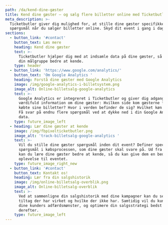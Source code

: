 ```yaml
---
path: /da/kend-dine-gæster
title: Kend dine gæster – og sælg flere billetter online med Ticketbutler
meta_description: >-
  Ticketbutler giver dig mulighed for, at stille dine gæster specifikke
  spørgsmål når du sælger billetter online. Skyd dit event i gang i dag. 
sections:
  - button_link: '#contact'
    button_text: Læs mere
    heading: Kend dine gæster
    text: >-
      Ticketbutler hjælper dig med at indsamle data på dine gæster, så du lærer
      din målgruppe bedre at kende.
    type: header
  - button_link: 'https://www.google.com/analytics/'
    button_text: 'Om Google Analytics '
    heading: Forstå dine gæster med Google Analytics
    image: /img/google-analytics-i-billetsystem.png
    image_alt: Online-billetsalg-google-analytics
    text: >-
      Google Analytics er integreret i Ticketbutler og giver dig adgang til
      værdifuld information om dine gæster: Hvilken side kom gæsterne fra før de
      købte sine billetter? Hvor i verden befinder de sig? Hvilket køn har de?
      Få svar på endnu flere spørgsmål ved at dykke ned i din Google Analytics
      data. 
    type: future_image_left
  - heading: Lær dine gæster at kende
    image: /img/fbpixelticketbutler.png
    image_alt: 'track-billetsalg-google-analytics '
    text: >-
      Vil du stille dine gæster spørgsmål inden dit event? Definer specifikke
      spørgsmål i købsprocessen, som dine gæster skal svare på. Ud fra svarene
      kan du lære dine gæster bedre at kende, så du kan give dem en bedre
      oplevelse til eventet.
    type: future_image_right_new
  - button_link: '#contact'
    button_text: Kontakt os!
    heading: Lær fra din salgshistorik
    image: /img/online-billetsalg-overblik.png
    image_alt: Online-billetsalg-overblik
    text: >-
      Ved at sammenligne din salgshistorik med dine kampagner kan du se, hvilke
      tiltag der har virket og hvilke der ikke har. Samtidig vil du kunne spore
      dine kunders adfærdsmønster, og optimere din salgsstrategi bedst
      derefter. 
    type: future_image_left
---
```


